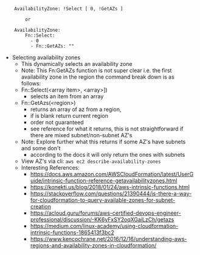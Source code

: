 ```
    AvailabilityZone: !Select [ 0, !GetAZs ]
        
        or
    
    AvailabilityZone:  
        Fn::Select: 
          - 0
          - Fn::GetAZs: "" 
```

* Selecting availability zones
     * This dynamically selects an availability zone
     * Note: This Fn:GetAZs function is not super clear
     i.e. the first availability zone in the region
     the command break down is as follows:
     * Fn::Select(\<array item>,  \<array>]) 
        * selects an item from an array
    * Fn::GetAzs(\<region>) 
        * returns an array of az from a region, 
        * if <region> is blank return current region
        * order not guaranteed 
        * see reference for what it returns, this is not straightforward if there are mixed subnet/non-subnet AZ's
    * Note: Explore further what this returns if some AZ's have subnets and some don't
        * according to the docs it will only return the ones with subnets
    * View AZ's via cli: ```aws ec2 describe-availability-zones```
    * Interesting References:
        * https://docs.aws.amazon.com/AWSCloudFormation/latest/UserGuide/intrinsic-function-reference-getavailabilityzones.html
        * https://konekti.us/blog/2018/01/24/aws-intrinsic-functions.html
        * https://stackoverflow.com/questions/21390444/is-there-a-way-for-cloudformation-to-query-available-zones-for-subnet-creation
        * https://acloud.guru/forums/aws-certified-devops-engineer-professional/discussion/-KK6yFxSY2oqXGaiLzCh/getazs
        * https://medium.com/linux-academy/using-cloudformation-intrinsic-functions-1865413f3bc2
        * https://www.kencochrane.net/2016/12/16/understanding-aws-regions-and-availability-zones-in-cloudformation/